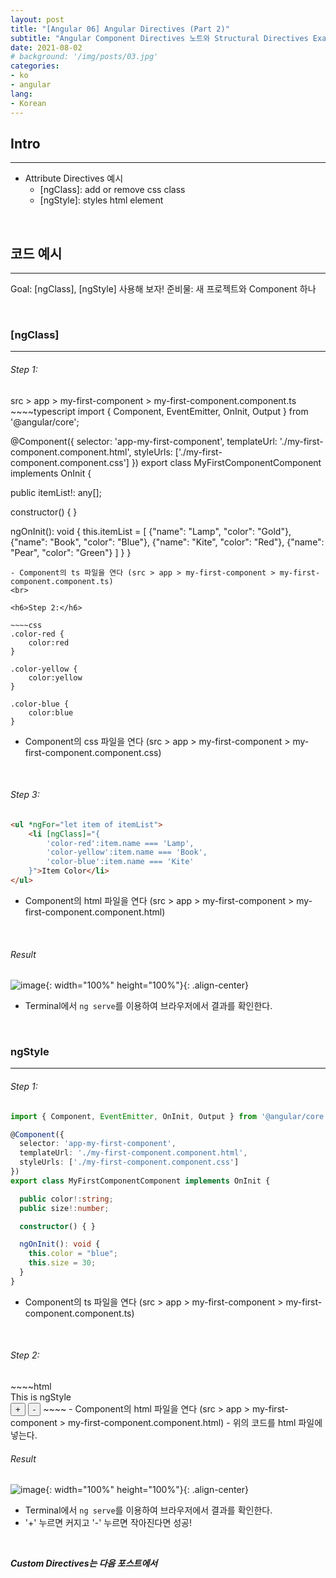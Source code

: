```yaml
---
layout: post
title: "[Angular 06] Angular Directives (Part 2)"
subtitle: "Angular Component Directives 노트와 Structural Directives Examples"
date: 2021-08-02
# background: '/img/posts/03.jpg'
categories:
- ko
- angular
lang:
- Korean
---
```


## Intro
***
- Attribute Directives 예시
  - \[ngClass\]: add or remove css class
  - \[ngStyle\]: styles html element

<br>

## 코드 예시
***
Goal: [ngClass], [ngStyle] 사용해 보자!
준비물: 새 프로젝트와 Component 하나

<br>

### [ngClass]
***
<h6>Step 1:</h6>

<div class="code-header">src > app > my-first-component > my-first-component.component.ts</div>
~~~~typescript
import { Component, EventEmitter, OnInit, Output } from '@angular/core';

@Component({
  selector: 'app-my-first-component',
  templateUrl: './my-first-component.component.html',
  styleUrls: ['./my-first-component.component.css']
})
export class MyFirstComponentComponent implements OnInit {

  public itemList!: any[];

  constructor() { }

  ngOnInit(): void {
    this.itemList = [
      {"name": "Lamp", "color": "Gold"},
      {"name": "Book", "color": "Blue"},
      {"name": "Kite", "color": "Red"},
      {"name": "Pear", "color": "Green"}
    ]
  }
}
~~~~ 
- Component의 ts 파일을 연다 (src > app > my-first-component > my-first-component.component.ts)
<br>

<h6>Step 2:</h6> 

~~~~css
.color-red {
    color:red
}

.color-yellow {
    color:yellow
}

.color-blue {
    color:blue
}
~~~~
- Component의 css 파일을 연다 (src > app > my-first-component > my-first-component.component.css)
<br>

<h6>Step 3:</h6> 

~~~~html
<ul *ngFor="let item of itemList">
    <li [ngClass]="{
        'color-red':item.name === 'Lamp',
        'color-yellow':item.name === 'Book',
        'color-blue':item.name === 'Kite'
    }">Item Color</li>
</ul>
~~~~
- Component의 html 파일을 연다 (src > app > my-first-component > my-first-component.component.html)
<br>

<h6>Result</h6>

![image](https://user-images.githubusercontent.com/44415731/127756471-d0d253b1-718d-4587-896d-0c80978d24ab.png){: width="100%" height="100%"}{: .align-center}  
- Terminal에서 <code>ng serve</code>를 이용하여 브라우저에서 결과를 확인한다.
<br>  

### ngStyle
***
<h6>Step 1:</h6> 

~~~~typescript
import { Component, EventEmitter, OnInit, Output } from '@angular/core';

@Component({
  selector: 'app-my-first-component',
  templateUrl: './my-first-component.component.html',
  styleUrls: ['./my-first-component.component.css']
})
export class MyFirstComponentComponent implements OnInit {

  public color!:string;
  public size!:number;

  constructor() { }

  ngOnInit(): void {
    this.color = "blue";
    this.size = 30;
  }
}
~~~~
- Component의 ts 파일을 연다 (src > app > my-first-component > my-first-component.component.ts)
<br>

<h6>Step 2:</h6>
~~~~html
<div [ngStyle]="{'color':color, 'font-size': size + 'px'}">This is ngStyle</div>
<button (click)="size = size + 1">+</button>
<button (click)="size = size - 1">-</button>
~~~~
- Component의 html 파일을 연다 (src > app > my-first-component > my-first-component.component.html)
- 위의 코드를 html 파일에 넣는다.  
<br>

<h6>Result</h6>

![image](https://user-images.githubusercontent.com/44415731/128107109-4cf9ae49-e27f-4e1f-9f73-6b0959479140.png){: width="100%" height="100%"}{: .align-center}  
- Terminal에서 <code>ng serve</code>를 이용하여 브라우저에서 결과를 확인한다.
- '+' 누르면 커지고 '-' 누르면 작아진다면 성공!
<br>  

***Custom Directives는 다음 포스트에서***
